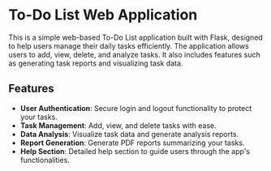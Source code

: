 # To-Do List Web Application

This is a simple web-based To-Do List application built with Flask, designed to help users manage their daily tasks efficiently. The application allows users to add, view, delete, and analyze tasks. It also includes features such as generating task reports and visualizing task data.

## Features

- **User Authentication**: Secure login and logout functionality to protect your tasks.
- **Task Management**: Add, view, and delete tasks with ease.
- **Data Analysis**: Visualize task data and generate analysis reports.
- **Report Generation**: Generate PDF reports summarizing your tasks.
- **Help Section**: Detailed help section to guide users through the app's functionalities.

